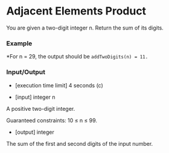 # Adjacent Elements Product

You are given a two-digit integer n. Return the sum of its digits.

### Example

 *For n = 29, the output should be
`addTwoDigits(n) = 11.`

### Input/Output

* \[execution time limit\] 4 seconds (c)

* \[input\] integer n

A positive two-digit integer.

Guaranteed constraints:
10 ≤ n ≤ 99.

* \[output\] integer

The sum of the first and second digits of the input number.
